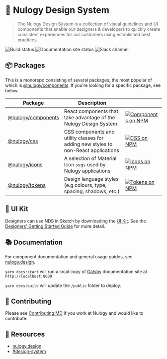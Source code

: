 # 🚚 Nulogy Design System

> The Nulogy Design System is a collection of visual guidelines and UI components that enable our designers & developers to quickly create consistent experiences for our customers using established best practices.

![Build status](https://img.shields.io/travis/com/nulogy/design-system?style=flat-square) ![Documentation site status](https://img.shields.io/netlify/6acbd77f-3248-4c04-9a44-58bc1a841f31?style=flat-square) ![Slack channel](https://img.shields.io/static/v1?label=slack&message=%23design-system&color=e01563&style=flat-square)

## 📦 Packages

This is a monorepo consisting of several packages, the most popular of which is [@nulogy/components](https://github.com/nulogy/design-system/tree/master/components). If you're looking for a specific package, see below.

| Package                                                                              | Description                                                                        |                                                                                                                                             |
| ------------------------------------------------------------------------------------ | ---------------------------------------------------------------------------------- | ------------------------------------------------------------------------------------------------------------------------------------------- |
| [@nulogy/components](https://github.com/nulogy/design-system/tree/master/components) | React components that take advantage of the Nulogy Design System                   | [![Components on NPM](https://img.shields.io/npm/v/@nulogy/components?style=flat-square)](https://www.npmjs.com/package/@nulogy/components) |
| [@nulogy/css](https://github.com/nulogy/design-system/tree/master/css)               | CSS components and utility classes for adding new styles to non-React applications | [![CSS on NPM](https://img.shields.io/npm/v/@nulogy/css?style=flat-square)](https://www.npmjs.com/package/@nulogy/css)                      |
| [@nulogy/icons](https://github.com/nulogy/design-system/tree/master/icons)           | A selection of Material Icon `svgs` used by Nulogy applications                    | [![Icons on NPM](https://img.shields.io/npm/v/@nulogy/icons?style=flat-square)](https://www.npmjs.com/package/@nulogy/icons)                |
| [@nulogy/tokens](https://github.com/nulogy/design-system/tree/master/tokens)         | Design language styles (e.g colours, type, spacing, shadows, etc.)                 | [![Tokens on NPM](https://img.shields.io/npm/v/@nulogy/tokens?style=flat-square)](https://www.npmjs.com/package/@nulogy/tokens)             |

## 🎨 UI Kit

Designers can use NDS in Sketch by downloading the [UI Kit](https://share.goabstract.com/73221fd2-6626-43c8-b95c-e4bec74741ab). See the [Designers' Getting Started Guide](https://nulogy.design/guides/designers/) for more detail.

## 📚 Documentation

For component documentation and general usage guides, see [nulogy.design](http://nulogy.design).

`yarn docs:start` will run a local copy of [Gatsby](https://gatsbyjs.org) documentation site at `http://localhost:8000`

`yarn docs:build` will update the `/public` folder to deploy.

## 🙌 Contributing

Please see [Contributing.MD](https://github.com/nulogy/design-system/blob/master/CONTRIBUTING.md) if you work at Nulogy and would like to contribute.

## 🔗 Resources

- [nulogy.design](http://nulogy.design)
- [#design-system](slack://channel?team=T024N2KKA&id=CBAFQ4X7X)
